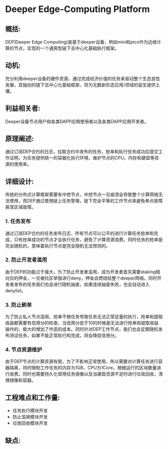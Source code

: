# Deeper Edge-Computing Platform
## 概括:
DEP(Deeper Edge Computing)是基于deeper设备，例如mini和pico作为边缘计算的节点，实现的一个通用型链下去中心化基础执行框架。
## 动机:
充分利用deeper设备的硬件资源，通过完成经济价值的任务来驱动整个生态良性发展，其独创的链下去中心化基础框架，将为无数新形态应用/领域的诞生提供土壤。
## 利益相关者:
Deeper设备节点用户和各类DAPP应用使用者以及各类DAPP应用开发者。
## 原理阐述:
通过订阅DEP合约的日志，拉取合约中发布的任务，抢单和执行任务成功后提交工作证明，为任务提供统一的容器化执行环境，维护节点的CPU，内存和硬盘等资源的使用率。
## 详细设计:
传统的分布式计算框架需要有中控节点，中控节点一旦崩溃会导致整个计算网络无法使用，而DEP通过使用链上任务管理，链下完全平等的工作节点来避免单点故障甚至区域故障。
### 1. 任务发布
通过订阅DEP合约的任务发布日志，所有节点可以公平的进行计算任务抢单和完成，只有抢单成功的节点才会执行任务，避免了计算资源浪费。同时任务的抢单是完全随机的，意味着执行节点是完全随机无法预测的。
### 2. 防止开发者滥用
由于DEP的功能过于强大，为了防止开发者滥用，成为开发者首先需要staking相对应的押金，一旦被社区举报进行deny，押金会燃烧给整个deeper网络。同时开发者发布的任务我们也会进行随机抽查，如果连续抽查失败，也会自动进入denylist。
### 3. 防止刷单
为了防止私人节点滥用，抢单不做任务导致任务无法正常足量的执行，抢单和提取收益都需要有信用分的检查，当信用分低于10的时候是无法进行抢单和提取收益操作的，极大的增加了作恶的成本。同时针对DEP工作节点，我们也会定期随机发布测试任务，如果不能正常执行和完成，将会降低信用分。
### 4. 节点资源维护
由于DEP节点的计算资源有限，为了不影响正常使用，所以需要对计算任务进行容器隔离，同时限制工作任务的内存为1GB，CPU为1Core，根据运行的区块数量进行收费。同时也需要持久化常用任务镜像以及当硬盘资源不足时进行垃圾回收，清理镜像和容器。
## 工程难点和工作量:
* 任务执行模块开发
* 防止滥用模块开发
* 垃圾回收模块开发
## 缺点:
